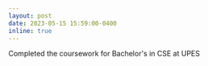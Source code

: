 ```yaml
---
layout: post
date: 2023-05-15 15:59:00-0400
inline: true
---
```


Completed the coursework for Bachelor's in CSE at UPES
